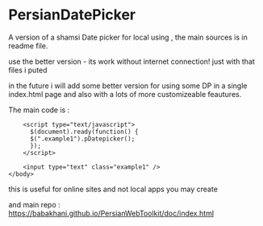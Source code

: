 # PersianDatePicker
A version of a shamsi Date picker for local using , the main sources is in readme file.


 use the better version - its work without internet connection! just with that files i puted

 in the future i will add some better version for using some DP in a single index.html page and also with a lots of more customizeable feautures.

The main code is :
<html>
    <head>
    <link rel="stylesheet" href="http://babakhani.github.io/PersianWebToolkit/beta/lib/persian-datepicker/dist/css/persian-datepicker.css"/>
      <script src="https://code.jquery.com/jquery-2.2.4.min.js"></script>
      <script src="http://babakhani.github.io/PersianWebToolkit/beta/lib/persian-date/dist/persian-date.js"></script>
      <script src="http://babakhani.github.io/PersianWebToolkit/beta/lib/persian-datepicker/dist/js/persian-datepicker.js"></script>
    </head>
    <body>
 
        <script type="text/javascript">
          $(document).ready(function() {
          $(".example1").pDatepicker();
          });
        </script>
 
        <input type="text" class="example1" />
    </body>
</html>


this is useful for online sites and not local apps you may create

and main repo : https://babakhani.github.io/PersianWebToolkit/doc/index.html
